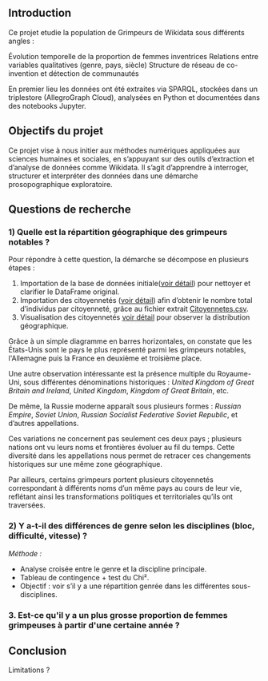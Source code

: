 ## Introduction
Ce projet etudie la population de Grimpeurs de Wikidata sous différents angles :

Évolution temporelle de la proportion de femmes inventrices
Relations entre variables qualitatives (genre, pays, siècle)
Structure de réseau de co-invention et détection de communautés

En premier lieu les données ont été extraites via SPARQL, stockées dans un triplestore (AllegroGraph Cloud), analysées en Python  et documentées dans des notebooks Jupyter.

## Objectifs du projet

Ce projet vise à nous initier aux méthodes numériques appliquées aux sciences humaines et sociales, en s’appuyant sur des outils d’extraction et d’analyse de données comme Wikidata. Il s’agit d’apprendre à interroger, structurer et interpréter des données dans une démarche prosopographique exploratoire.

## Questions de recherche
### 1) Quelle est la répartition géographique des grimpeurs notables ?

Pour répondre à cette question, la démarche se décompose en plusieurs étapes :  
1) Importation de la base de données initiale([voir détail](Importation-des-donnees.md)) pour nettoyer et clarifier le DataFrame original.  
2) Importation des citoyennetés ([voir détail](Import-des-citoyennetés.md)) afin d’obtenir le nombre total d’individus par citoyenneté, grâce au fichier extrait [Citoyennetes.csv](Citoyennetes.csv).  
3) Visualisation des citoyennetés [voir détail]() pour observer la distribution géographique.

Grâce à un simple diagramme en barres horizontales, on constate que les États-Unis sont le pays le plus représenté parmi les grimpeurs notables, l'Allemagne puis la France en deuxième et troisième place.  

Une autre observation intéressante est la présence multiple du Royaume-Uni, sous différentes dénominations historiques : *United Kingdom of Great Britain and Ireland*, *United Kingdom*, *Kingdom of Great Britain*, etc.  

De même, la Russie moderne apparaît sous plusieurs formes : *Russian Empire*, *Soviet Union*, *Russian Socialist Federative Soviet Republic*, et d’autres appellations.  

Ces variations ne concernent pas seulement ces deux pays ; plusieurs nations ont vu leurs noms et frontières évoluer au fil du temps. Cette diversité dans les appellations nous permet de retracer ces changements historiques sur une même zone géographique.  

Par ailleurs, certains grimpeurs portent plusieurs citoyennetés correspondant à différents noms d’un même pays au cours de leur vie, reflétant ainsi les transformations politiques et territoriales qu’ils ont traversées.



### 2) Y a-t-il des différences de genre selon les disciplines (bloc, difficulté, vitesse) ?

*Méthode :*

* Analyse croisée entre le genre et la discipline principale.
* Tableau de contingence + test du Chi².
* Objectif : voir s’il y a une répartition genrée dans les différentes sous-disciplines.

### 3. Est-ce qu'il y a un plus grosse proportion de femmes grimpeuses à partir d'une certaine année ? 


## Conclusion
Limitations ?
